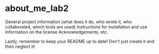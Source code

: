 # about_me_lab2
<!-- Note to self. Come back and complete the README file. Enter it in Markdown -->

General project information (what does it do, who wrote it, who collaborated, which tools are used)
Instructions for installation and use
Information on the license
Acknowledgements, etc.

Lastly, remember to keep your README up to date! Don't just create it and then neglect it!